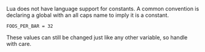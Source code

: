 Lua does not have language support for constants. A common convention
is declaring a global with an all caps name to imply it is a constant.

    FOOS_PER_BAR = 32

These values can still be changed just like any other variable, so handle with
care.
